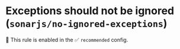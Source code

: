 # Exceptions should not be ignored (`sonarjs/no-ignored-exceptions`)

💼 This rule is enabled in the ✅ `recommended` config.

<!-- end auto-generated rule header -->
